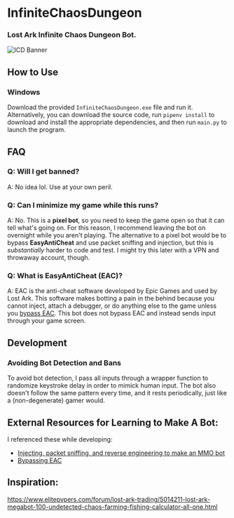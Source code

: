 # InfiniteChaosDungeon
### Lost Ark Infinite Chaos Dungeon Bot.

![ICD Banner](https://i.redd.it/77wiu2hy5eq81.jpg)

## How to Use
### Windows
Download the provided `InfiniteChaosDungeon.exe` file and run it. Alternatively, you can download the source code, run `pipenv install` to download and install the appropriate dependencies, and then run `main.py` to launch the program.

## FAQ
### Q: Will I get banned?
A: No idea lol. Use at your own peril.
### Q: Can I minimize my game while this runs?
A: No. This is a **pixel bot**, so you need to keep the game open so that it can tell what's going on. For this reason, I recommend leaving the bot on overnight while you aren't playing. The alternative to a pixel bot would be to bypass **EasyAntiCheat** and use packet sniffing and injection, but this is *substantially* harder to code and test. I might try this later with a VPN and throwaway account, though.
### Q: What is EasyAntiCheat (EAC)?
A: EAC is the anti-cheat software developed by Epic Games and used by Lost Ark. This software makes botting a pain in the behind because you cannot inject, attach a debugger, or do anything else to the game unless you [bypass EAC](https://guidedhacking.com/threads/how-to-bypass-eac-easy-anti-cheat.15956/). This bot does not bypass EAC and instead sends input through your game screen.

## Development

### Avoiding Bot Detection and Bans
To avoid bot detection, I pass all inputs through a wrapper function to randomize keystroke delay in order to mimick human input. The bot also doesn't follow the same pattern every time, and it rests periodically, just like a (non-degenerate) gamer would.

## External Resources for Learning to Make A Bot:
I referenced these while developing:
* [Injecting, packet sniffing, and reverse engineering to make an MMO bot](https://guidedhacking.com/threads/how-to-make-an-mmo-bot-mmorpg-bot-automation.15173/)
* [Bypassing EAC](https://guidedhacking.com/threads/how-to-bypass-eac-easy-anti-cheat.15956/)

## Inspiration:
https://www.elitepvpers.com/forum/lost-ark-trading/5014211-lost-ark-megabot-100-undetected-chaos-farming-fishing-calculator-all-one.html
